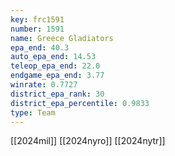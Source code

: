 ```yaml
---
key: frc1591
number: 1591
name: Greece Gladiators
epa_end: 40.3
auto_epa_end: 14.53
teleop_epa_end: 22.0
endgame_epa_end: 3.77
winrate: 0.7727
district_epa_rank: 30
district_epa_percentile: 0.9833
type: Team
---
```

[[2024mil]]
[[2024nyro]]
[[2024nytr]]
